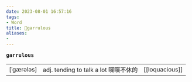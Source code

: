 ```yaml
---
date: 2023-08-01 16:57:16
tags: 
- Word
title: 📖garrulous
aliases: 
- 
---
```


<pre><strong>garrulous</strong></pre>
|   |   |   |
|---|---|---|
|[ˈgærələs]|adj. tending to talk a lot 喋喋不休的|[[loquacious]]|